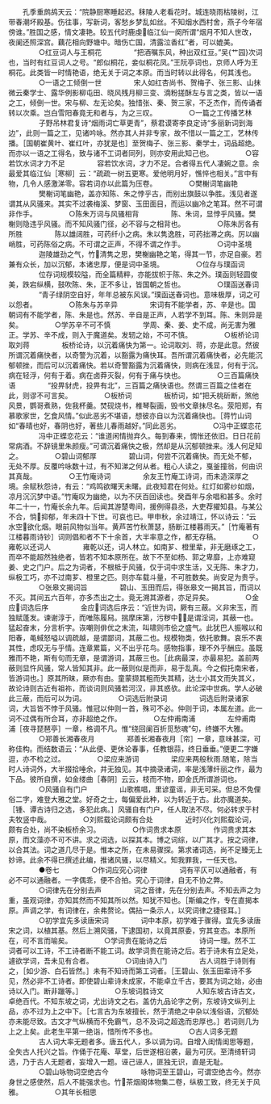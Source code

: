 <!-- { "loadSidebar": true } -->
　　孔季重鹧鸪天云：“院静厨寒睡起迟。秣陵人老看花时。城连晓雨枯陵树，江带春潮坏殿基。伤往事，写新词，客愁乡梦乱如丝。不知烟水西村舍，燕子今年宿傍谁。”胜国之感，情文凄艳。较五代时鹿虔临江仙一阕所谓“烟月不知人世改，夜阑还照深宫。藕花相向野塘中。暗伤亡国，清露泣香红”者，可以媲美。
　　
　　○红豆词人与王桐花
　　
　　“把酒嘱东风，种出双红豆。”吴{艹园}次词也，当时有红豆词人之号。“郎似桐花，妾似桐花凤。”王阮亭词也，京师人呼为王桐花。此类皆一时情艳语，绝无关于词之本原。而当时转以此得名，何其浅也。
　　
　　○一语之工倾倒一世
　　
　　宋人如红杏尚书、贺梅子、张三影、山抹微云秦学士、露华例影柳屯田、晓风残月柳三变、滴粉搓酥左与言之类，皆以一语之工，倾倒一世。宋与柳、左无论矣。独惜张、秦、贺三家，不乏杰作，而传诵者转以次乘。岂白雪阳春竟无和者与，为之三叹。
　　
　　○一篇之工传播艺林
　　
　　子野吊林君复诗“烟雨词亡草更青”，蔡君谟寄李良定诗“多丽新词到海边”，此则一篇之工，见诸吟咏。然亦其人并非专家，故不惜以一篇之工，艺林传播。［国朝崔黄叶、崔红叶，亦犹是也］至贺梅子、张三影、秦学士，词品超绝。而亦以一语之工得名，致与诸不工词者同列，则亦安用此知己也。
　　
　　○容若饮水词才力不足
　　
　　容若饮水词，才力不足。合者得五代人凄婉之意。余最爱其临江仙［寒柳］云：“疏疏一树五更寒。爱他明月好，憔悴也相关。”言中有物，几令人感激涕零。容若词亦以此篇为压卷。
　　
　　○樊榭词笔幽艳
　　
　　樊榭词笔幽艳，盖亦知陈、朱之悖乎古，而别出旗鼓以争胜。浅见者遂谓其从风骚来。其实不过袭梅溪、梦窗、玉田面目，而运以幽冷之笔耳。然不可谓非作手。
　　
　　○陈朱万词与风骚相背
　　
　　陈、朱词，显悖乎风骚。樊榭则隐违乎风骚。而不知风骚门径，必不容与之相背也。
　　
　　○陈朱厉各有所胜
　　
　　陈以雄阔胜，可药纤小之病。朱以隽逸胜，可药拙滞之病。厉以幽峭胜，可药陈俗之病。不可谓之正声，不得不谓之作手。
　　
　　○词中圣境
　　
　　迦陵雄劲之气，竹清隽之思，樊榭幽艳之笔，得其一节，亦足自豪。若兼有众长，加以沉郁，本诸忠厚，便是词中圣境。
　　
　　○位存与璞函词
　　
　　位存词规模较隘，而全篇精粹，亦能拔帜于陈、朱之外。璞函则轻圆俊美，跌宕纵横，鼓吹陈、朱，正不多让，皆国朝之哲也。
　　
　　○璞函送春词
　　
　　“青子绿阴空自好，年年总被东风误。”璞函送春词也。意味极厚，词之可以怨者。
　　
　　○陈朱与苏辛异
　　
　　宋词有不能学者，苏、辛是也。国朝词有不能学者，陈、朱是也。然苏、辛自是正声，人若学不到耳。陈、朱则异是矣。
　　
　　○学苏辛不可不慎
　　
　　学周、秦、姜、史不成，尚无害为雅正。学苏、辛不成，则入于魔道矣。发轫之始，不可不慎。
　　
　　○板桥论词取刘蒋
　　
　　板桥论诗，以沉着痛快为第一。论词取刘、蒋，亦是此意。然彼所谓沉着痛快者，以奇警为沉着，以豁露为痛快耳。吾所谓沉着痛快者，必先能沉郁顿挫，而后可以沉着痛快。若以奇警豁露为沉着痛快，则病在浅显，何有于沉。病在轻浮，何有于着。病在卤莽灭裂，何有于痛与快也。
　　
　　○三百篇痛快语
　　
　　“投畀豺虎，投畀有北”，三百篇之痛快语也。然谓三百篇之佳者在此，则谬不可言矣。
　　
　　○板桥词
　　
　　板桥词，如“把夭桃斫断，煞他风景，鹦哥煮熟，佐我杯羹。焚砚烧书，椎琴裂画，毁书文章抹尽名。荥阳郑，有慕歌家世，乞食风情。”似此恶劣不堪语，想彼亦自以为沉着痛快也。［蒋竹山词如“春晴也好，春阴也好，著些儿春雨越好。”同此恶劣。
　　
　　○冯中正蝶恋花
　　
　　冯中正蝶恋花云：“谁道闲情抛弃久。每到春来，惆怅还依旧。日日花前常病酒。不辞镜里朱颜瘦。”可谓沉着痛快之极，然却是从沉郁顿挫来。浅人何足知之。
　　
　　○碧山词郁厚
　　
　　碧山词，何尝不沉着痛快。而无处不郁，无处不厚。反覆吟咏数十过，有不知涕之何从者。粗心人读之，戛釜撞翁，何由识其真哉。
　　
　　○王竹庵诗词
　　
　　余友王竹庵工诗词，而未造深厚之境。余赋秋怨诗，有云：“鸡鸣欲曙天未曙。此夜知君在何处。红灯如雾纱如烟，凉月沉沉梦中语。”竹庵叹为幽绝，以为不厌百回读也。癸酉年与余唱和甚多。余时年二十一，竹庵长余九年。后闻其游楚粤间，援例得县丞，大吏荐擢知县。与某公不合，惝抑郁，年未四十下世。可哀也已。甲申秋，余过靖江，怀以诗云：“云水空欲化烟。眼前风物似当年。黄芦苦竹秋萧瑟，肠断江楼暮雨天。”［竹庵著有江楼暮雨诗钞］词则倡和者不下十余首，大半率意之作，都无存稿。
　　
　　○雍乾以还词人
　　
　　雍乾以还，词人林立。如南芗、橙里辈，非无磨琢之工，而卒不能超然独绝者，皆若不知本原所在。故下不至如杨、郭之卑靡，上亦难窥姜、史之门户。后之为词者，不根柢于风骚，仅于词中求生活，又无陈、朱才力，纵极工巧，亦不过南芗、橙里之匹。则亦车载斗量，不可胜数矣。尚安足为贵乎。
　　
　　○张皋文揭词旨
　　
　　碧山、玉田而后，得张皋文一揭其旨，而词以不灭。其间五六百年，亦多杰出之士。竟无溯其源者，亦足异矣。
　　
　　○金应词选后序
　　
　　金应词选后序云：“近世为词，厥有三蔽。义非宋玉，而独赋蓬发。谏谢淳于，而唯陈履舄。揣摩床第，污秽中，是谓淫词，其蔽一也。猛起奋末，分言析字。诙嘲则俳优之末流，叫啸则市侩之盛气。此犹巴人振喉以和阳春，黾蜮怒嗌以调疏越，是谓鄙词，其蔽二也。规模物类，依托歌舞。哀乐不衷其性，虑叹无与乎情。连章累篇，义不出乎花鸟。感物指事，理不外乎酬应。虽既雅而不艳，斯有句而无章，是谓游词，其蔽三也。［此病最深，亦最易犯。盖前两蔽则显忤风骚，常人皆知其非。此一蔽则似是而非，易于乱真。今之假托南宋者，皆游词也。］原其所昧，厥亦有由。童蒙撷其粗而失其精，达士小其文而失其义，故论诗则古近有祖祢，而谈词则风骚若河汉，非其惑欤。此论深中世病。学人必破此三蔽，而后可以为词。
　　
　　○词选后附录词
　　
　　词选后附录诸家词，大旨皆不悖于风骚。惟冠以仲则一首，殊可不必。仲则于词，本属左道。此一词不过偶有所合耳，亦非超绝之作。
　　
　　○左仲甫南浦
　　
　　左仲甫南浦［夜寻琵琶亭］一章，格调不凡。惟“绕回阑百折觅愁魂”句，终嫌不大雅。
　　
　　○郑善长湘春夜月
　　
　　郑善长湘春夜月［帘］一章，意味甚深，可称佳构。而结数语云：“从此便、更休论春事，任教银蒜，终日垂垂。”便更二字嫌逗，亦不检之过。
　　
　　○梁应来游词
　　
　　梁应来两般秋雨随笔，除当时人诗词外，大半掇拾唾余，并无独见。其中摘录诸词，率是浅薄纤丽之作，最为下品。彼所自撰，如金缕曲［春阴］云云，枝而不物，即金氏所谓游词也。
　　
　　○风骚自有门户
　　
　　山歌樵唱，里谚童谣，非无可采。但总不免俚俗二字，难登大雅之堂。好奇之士，每偏爱此种，以为转近于古。此亦魔道矣。［锺、谭古诗归之选，多犯此病。］风骚自有门户，任人取法不尽。何必转求于村夫牧竖中哉。
　　
　　○刘熙载论词颇有合处
　　
　　近时兴化刘熙载论词，颇有合处，尚不染板桥余习。
　　
　　○作词贵求本原
　　
　　作词贵求其本原，而文藻亦不可不讲。求之词选，以探其本。博之词综，以广其才。按之词律，以合其法。词之道几尽于是。惟本之所，在未易骤探。第求诸词选，尚不足臻无上妙谛。此余不得已撰述此编，推诸风骚，以尽精义。知我罪我，一任天也。
　　
　　●卷七
　　
　　○作词应究心词律
　　
　　词有平仄可以通融者，有必不可以通融者。一字偶乖，便不合拍。究心于词律，自无不协之弊。
　　
　　○词律先在分别去声
　　
　　词之音律，先在分别去声。不知去声之为重，虽观词律，亦知其然而不知其所以然。知犹不知也。［斯编之作，专在直揭本原。声调之学，有词律在，余弗赘论。偶拈一条示人，以究词律之捷径耳。］
　　
　　○初学宜先多读唐宋词
　　
　　词中本原，初学难于骤得。宜先多读唐宋之词，以植其基。然后上溯风骚，下逮国初，以竟其原委，穷其变态。本原所在，可不言而喻矣。
　　
　　○学词贵在能诗之后
　　
　　诗词一理。然不工词者可以工诗，不工诗者断不能工词。故学词贵在能诗之后。若于诗未有立足处，遽欲学词，吾未见有合者。
　　
　　○词由诗入门
　　
　　古人词胜于诗则有之，［如少游、白石皆然。］未有不知诗而第工词者。［王碧山、张玉田辈诗不多见，然必非不工诗者。即使碧山辈诗未成家，不能卓立千古，要其为词之始，必由诗以入门。断非躐等。］
　　
　　○东坡词胜诗文
　　
　　人知东坡古诗古文，卓绝百代。不知东坡之词，尤出诗文之右。盖仿九品论字之例，东坡诗文纵列上品，亦不过为上之中下。［七言古为东坡擅长，然于清绝之中杂以浅俗语，沉郁处亦未能尽致。古文才气纵横而不免霸气，总不及词之超逸而忠厚也。］若词则几为上之上矣。此老生平第一绝诣，惜所传不多也。
　　
　　○古人词多无题
　　
　　古人词大率无题者多。唐五代人，多以调为词。自增入闺情闺思等题，全失古人托兴之旨。作俑于花庵、草堂，后世遂相沿袭，最为可厌。至清绮轩词选，乃于古人无题者，妄增入一题。诬己诬人，匪独无识，直是无耻。
　　
　　○碧山咏物词空绝古今
　　
　　咏物词至王碧山，可谓空绝古今。然亦身世之感使然，后人不能强求也。竹茶烟阁体物集二卷，纵极工致，终无关于风雅。
　　
　　○其年长相思
　　
